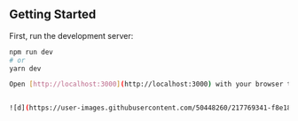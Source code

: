 ## Getting Started

First, run the development server:

```bash
npm run dev
# or
yarn dev

Open [http://localhost:3000](http://localhost:3000) with your browser to see the result.


![d](https://user-images.githubusercontent.com/50448260/217769341-f8e182b9-7a98-4d60-8863-a33dab19326c.PNG)
```
